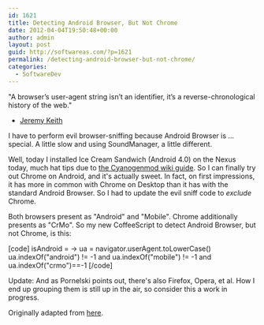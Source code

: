 ```yaml
---
id: 1621
title: Detecting Android Browser, But Not Chrome
date: 2012-04-04T19:50:48+00:00
author: admin
layout: post
guid: http://softwareas.com/?p=1621
permalink: /detecting-android-browser-but-not-chrome/
categories:
  - SoftwareDev
---
```

"A browser’s user-agent string isn’t an identifier, it’s a reverse-chronological history of the web."
- [Jeremy Keith](http://adactio.com/journal/5289/)

I have to perform evil browser-sniffing because Android Browser is ... special. A little slow and using SoundManager, a little different.

Well, today I installed Ice Cream Sandwich (Android 4.0) on the Nexus today, much hat tips due to [the Cyanogenmod wiki guide](http://wiki.cyanogenmod.com/wiki/Nexus_S:_Full_Update_Guide). So I can finally try out Chrome on Android, and it's actually sweet. In fact, on first impressions, it has more in common with Chrome on Desktop than it has with the standard Android Browser. So I had to update the evil sniff code to _exclude_ Chrome.

Both browsers present as "Android" and "Mobile". Chrome additionally presents as "CrMo". So my new CoffeeScript to detect Android Browser, but not Chrome, is this:

[code]
isAndroid = ->
  ua = navigator.userAgent.toLowerCase()
  ua.indexOf("android") != -1
    and ua.indexOf("mobile") != -1
    and ua.indexOf("crmo")==-1
[/code]

Update: And as Pornelski points out, there's also Firefox, Opera, et al. How I end up grouping them is still up in the air, so consider this a work in progress.

Originally adapted from [here](http://davidwalsh.name/detect-android).